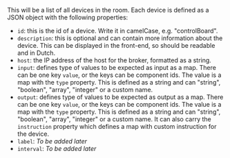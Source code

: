 This will be a list of all devices in the room. Each device is defined as a JSON object with the following properties:

- `id`: this is the id of a device. Write it in camelCase, e.g. "controlBoard".
- `description`: this is optional and can contain more information about the device. This can be displayed in the front-end, so should be readable and in Dutch. 
- `host`: the IP address of the host for the broker, formatted as a string. 
- `input`: defines type of values to be expected as input as a map. There can be one key `value`, or the keys can be component ids. 
    The value is a map with the `type` property. This is defined as a string and can "string", "boolean", "array", "integer" or a custom name. 
- `output`: defines type of values to be expected as output as a map. There can be one key `value`, or the keys can be component ids. 
    The value is a map with the `type` property. This is defined as a string and can "string", "boolean", "array", "integer" or a custom name.
    It can also carry the `instruction` property which defines a map with custom instruction for the device. 
- `label`: *To be added later*
- `interval`: *To be added later*

